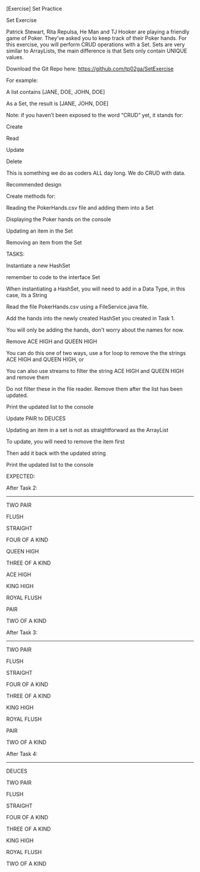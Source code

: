[Exercise] Set Practice

Set Exercise


Patrick Stewart, Rita Repulsa, He Man and TJ Hooker are playing a friendly game of Poker.  They’ve asked you to keep track of their Poker hands.  For this exercise, you will perform CRUD operations with a Set.  Sets are very similar to ArrayLists, the main difference is that Sets only contain UNIQUE values.


Download the Git Repo here: https://github.com/tp02ga/SetExercise


For example: 

A list contains [JANE, DOE, JOHN, DOE]

As a Set, the result is [JANE, JOHN, DOE]


Note: if you haven’t been exposed to the word “CRUD” yet, it stands for:

Create

Read

Update

Delete


This is something we do as coders ALL day long. We do CRUD with data.


Recommended design


Create methods for:

Reading the PokerHands.csv file and adding them into a Set

Displaying the Poker hands on the console

Updating an item in the Set

Removing an item from the Set


TASKS:


Instantiate a new HashSet  

remember to code to the interface Set

When instantiating a HashSet, you will need to add in a Data Type, in this case, its a String

Read the file PokerHands.csv using a FileService.java file.

Add the hands into the newly created HashSet you created in Task 1.

You will only be adding the hands, don't worry about the names for now.

Remove ACE HIGH and QUEEN HIGH

You can do this one of two ways, use a for loop to remove the the strings ACE HIGH and QUEEN HIGH, or

You can also use streams to filter the string ACE HIGH and QUEEN HIGH and remove them

Do not filter these in the file reader.  Remove them after the list has been updated.

Print the updated list to the console

Update PAIR to DEUCES

Updating an item in a set is not as straightforward as the ArrayList

To update, you will need to remove the item first

Then add it back with the updated string

Print the updated list to the console




EXPECTED:


After Task 2:


--------------------------------

TWO PAIR

FLUSH

STRAIGHT

FOUR OF A KIND

QUEEN HIGH

THREE OF A KIND

ACE HIGH

KING HIGH

ROYAL FLUSH

PAIR

TWO OF A KIND


After Task 3:


--------------------------------

TWO PAIR

FLUSH

STRAIGHT

FOUR OF A KIND

THREE OF A KIND

KING HIGH

ROYAL FLUSH

PAIR

TWO OF A KIND


After Task 4:


--------------------------------

DEUCES

TWO PAIR

FLUSH

STRAIGHT

FOUR OF A KIND

THREE OF A KIND

KING HIGH

ROYAL FLUSH

TWO OF A KIND

